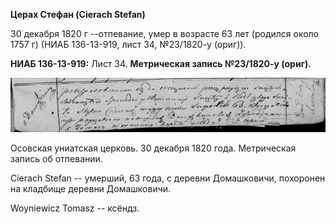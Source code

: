 **Церах Стефан (Cierach Stefan)**

30 декабря 1820 г --отпевание, умер в возрасте 63 лет (родился около
1757 г) (НИАБ 136-13-919, лист 34, №23/1820-у (ориг)).

**НИАБ 136-13-919:** Лист 34. **Метрическая запись №23/1820-у (ориг).**

![](./media/9572695b2bcf605fc219bd606f5f1d55a4d19a41.png)

Осовская униатская церковь. 30 декабря 1820 года. Метрическая запись об
отпевании.

Cierach Stefan -- умерший, 63 года, с деревни Домашковичи, похоронен на
кладбище деревни Домашковичи.

Woyniewicz Tomasz -- ксёндз.
